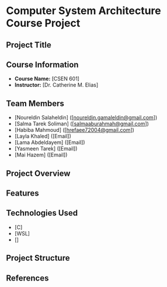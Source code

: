 # Computer System Architecture Course Project

## Project Title

## Course Information
- **Course Name:** [CSEN 601]
- **Instructor:** [Dr. Catherine M. Elias]

## Team Members
- [Noureldin Salaheldin] ([noureldin.gamaleldin@gmail.com])
- [Salma Tarek Soliman] ([salmaaburahmah@gmail.com])
- [Habiba Mahmoud] ([hrefaee72004@gmail.com])
- [Layla Khaled] ([Email])
- [Lama Abdeldayem] ([Email])
- [Yasmeen Tarek] ([Email])
- [Mai Hazem] ([Email])

## Project Overview

## Features

## Technologies Used
- [C]
- [WSL]
- []

## Project Structure

## References
